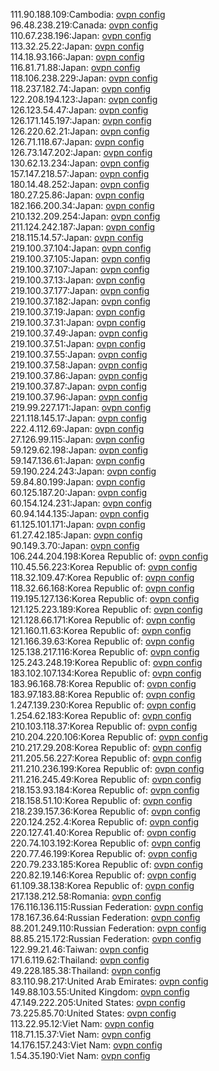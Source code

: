 111.90.188.109:Cambodia: [ovpn config](vpn/111_90_188_109.ovpn)  
96.48.238.219:Canada: [ovpn config](vpn/96_48_238_219.ovpn)  
110.67.238.196:Japan: [ovpn config](vpn/110_67_238_196.ovpn)  
113.32.25.22:Japan: [ovpn config](vpn/113_32_25_22.ovpn)  
114.18.93.166:Japan: [ovpn config](vpn/114_18_93_166.ovpn)  
116.81.71.88:Japan: [ovpn config](vpn/116_81_71_88.ovpn)  
118.106.238.229:Japan: [ovpn config](vpn/118_106_238_229.ovpn)  
118.237.182.74:Japan: [ovpn config](vpn/118_237_182_74.ovpn)  
122.208.194.123:Japan: [ovpn config](vpn/122_208_194_123.ovpn)  
126.123.54.47:Japan: [ovpn config](vpn/126_123_54_47.ovpn)  
126.171.145.197:Japan: [ovpn config](vpn/126_171_145_197.ovpn)  
126.220.62.21:Japan: [ovpn config](vpn/126_220_62_21.ovpn)  
126.71.118.67:Japan: [ovpn config](vpn/126_71_118_67.ovpn)  
126.73.147.202:Japan: [ovpn config](vpn/126_73_147_202.ovpn)  
130.62.13.234:Japan: [ovpn config](vpn/130_62_13_234.ovpn)  
157.147.218.57:Japan: [ovpn config](vpn/157_147_218_57.ovpn)  
180.14.48.252:Japan: [ovpn config](vpn/180_14_48_252.ovpn)  
180.27.25.86:Japan: [ovpn config](vpn/180_27_25_86.ovpn)  
182.166.200.34:Japan: [ovpn config](vpn/182_166_200_34.ovpn)  
210.132.209.254:Japan: [ovpn config](vpn/210_132_209_254.ovpn)  
211.124.242.187:Japan: [ovpn config](vpn/211_124_242_187.ovpn)  
218.115.14.57:Japan: [ovpn config](vpn/218_115_14_57.ovpn)  
219.100.37.104:Japan: [ovpn config](vpn/219_100_37_104.ovpn)  
219.100.37.105:Japan: [ovpn config](vpn/219_100_37_105.ovpn)  
219.100.37.107:Japan: [ovpn config](vpn/219_100_37_107.ovpn)  
219.100.37.13:Japan: [ovpn config](vpn/219_100_37_13.ovpn)  
219.100.37.177:Japan: [ovpn config](vpn/219_100_37_177.ovpn)  
219.100.37.182:Japan: [ovpn config](vpn/219_100_37_182.ovpn)  
219.100.37.19:Japan: [ovpn config](vpn/219_100_37_19.ovpn)  
219.100.37.31:Japan: [ovpn config](vpn/219_100_37_31.ovpn)  
219.100.37.49:Japan: [ovpn config](vpn/219_100_37_49.ovpn)  
219.100.37.51:Japan: [ovpn config](vpn/219_100_37_51.ovpn)  
219.100.37.55:Japan: [ovpn config](vpn/219_100_37_55.ovpn)  
219.100.37.58:Japan: [ovpn config](vpn/219_100_37_58.ovpn)  
219.100.37.86:Japan: [ovpn config](vpn/219_100_37_86.ovpn)  
219.100.37.87:Japan: [ovpn config](vpn/219_100_37_87.ovpn)  
219.100.37.96:Japan: [ovpn config](vpn/219_100_37_96.ovpn)  
219.99.227.171:Japan: [ovpn config](vpn/219_99_227_171.ovpn)  
221.118.145.17:Japan: [ovpn config](vpn/221_118_145_17.ovpn)  
222.4.112.69:Japan: [ovpn config](vpn/222_4_112_69.ovpn)  
27.126.99.115:Japan: [ovpn config](vpn/27_126_99_115.ovpn)  
59.129.62.198:Japan: [ovpn config](vpn/59_129_62_198.ovpn)  
59.147.136.61:Japan: [ovpn config](vpn/59_147_136_61.ovpn)  
59.190.224.243:Japan: [ovpn config](vpn/59_190_224_243.ovpn)  
59.84.80.199:Japan: [ovpn config](vpn/59_84_80_199.ovpn)  
60.125.187.20:Japan: [ovpn config](vpn/60_125_187_20.ovpn)  
60.154.124.231:Japan: [ovpn config](vpn/60_154_124_231.ovpn)  
60.94.144.135:Japan: [ovpn config](vpn/60_94_144_135.ovpn)  
61.125.101.171:Japan: [ovpn config](vpn/61_125_101_171.ovpn)  
61.27.42.185:Japan: [ovpn config](vpn/61_27_42_185.ovpn)  
90.149.3.70:Japan: [ovpn config](vpn/90_149_3_70.ovpn)  
106.244.204.198:Korea Republic of: [ovpn config](vpn/106_244_204_198.ovpn)  
110.45.56.223:Korea Republic of: [ovpn config](vpn/110_45_56_223.ovpn)  
118.32.109.47:Korea Republic of: [ovpn config](vpn/118_32_109_47.ovpn)  
118.32.66.168:Korea Republic of: [ovpn config](vpn/118_32_66_168.ovpn)  
119.195.127.136:Korea Republic of: [ovpn config](vpn/119_195_127_136.ovpn)  
121.125.223.189:Korea Republic of: [ovpn config](vpn/121_125_223_189.ovpn)  
121.128.66.171:Korea Republic of: [ovpn config](vpn/121_128_66_171.ovpn)  
121.160.11.63:Korea Republic of: [ovpn config](vpn/121_160_11_63.ovpn)  
121.166.39.63:Korea Republic of: [ovpn config](vpn/121_166_39_63.ovpn)  
125.138.217.116:Korea Republic of: [ovpn config](vpn/125_138_217_116.ovpn)  
125.243.248.19:Korea Republic of: [ovpn config](vpn/125_243_248_19.ovpn)  
183.102.107.134:Korea Republic of: [ovpn config](vpn/183_102_107_134.ovpn)  
183.96.168.78:Korea Republic of: [ovpn config](vpn/183_96_168_78.ovpn)  
183.97.183.88:Korea Republic of: [ovpn config](vpn/183_97_183_88.ovpn)  
1.247.139.230:Korea Republic of: [ovpn config](vpn/1_247_139_230.ovpn)  
1.254.62.183:Korea Republic of: [ovpn config](vpn/1_254_62_183.ovpn)  
210.103.118.37:Korea Republic of: [ovpn config](vpn/210_103_118_37.ovpn)  
210.204.220.106:Korea Republic of: [ovpn config](vpn/210_204_220_106.ovpn)  
210.217.29.208:Korea Republic of: [ovpn config](vpn/210_217_29_208.ovpn)  
211.205.56.227:Korea Republic of: [ovpn config](vpn/211_205_56_227.ovpn)  
211.210.236.199:Korea Republic of: [ovpn config](vpn/211_210_236_199.ovpn)  
211.216.245.49:Korea Republic of: [ovpn config](vpn/211_216_245_49.ovpn)  
218.153.93.184:Korea Republic of: [ovpn config](vpn/218_153_93_184.ovpn)  
218.158.51.10:Korea Republic of: [ovpn config](vpn/218_158_51_10.ovpn)  
218.239.157.36:Korea Republic of: [ovpn config](vpn/218_239_157_36.ovpn)  
220.124.252.4:Korea Republic of: [ovpn config](vpn/220_124_252_4.ovpn)  
220.127.41.40:Korea Republic of: [ovpn config](vpn/220_127_41_40.ovpn)  
220.74.103.192:Korea Republic of: [ovpn config](vpn/220_74_103_192.ovpn)  
220.77.46.199:Korea Republic of: [ovpn config](vpn/220_77_46_199.ovpn)  
220.79.233.185:Korea Republic of: [ovpn config](vpn/220_79_233_185.ovpn)  
220.82.19.146:Korea Republic of: [ovpn config](vpn/220_82_19_146.ovpn)  
61.109.38.138:Korea Republic of: [ovpn config](vpn/61_109_38_138.ovpn)  
217.138.212.58:Romania: [ovpn config](vpn/217_138_212_58.ovpn)  
176.116.136.115:Russian Federation: [ovpn config](vpn/176_116_136_115.ovpn)  
178.167.36.64:Russian Federation: [ovpn config](vpn/178_167_36_64.ovpn)  
88.201.249.110:Russian Federation: [ovpn config](vpn/88_201_249_110.ovpn)  
88.85.215.172:Russian Federation: [ovpn config](vpn/88_85_215_172.ovpn)  
122.99.21.46:Taiwan: [ovpn config](vpn/122_99_21_46.ovpn)  
171.6.119.62:Thailand: [ovpn config](vpn/171_6_119_62.ovpn)  
49.228.185.38:Thailand: [ovpn config](vpn/49_228_185_38.ovpn)  
83.110.98.217:United Arab Emirates: [ovpn config](vpn/83_110_98_217.ovpn)  
149.88.103.55:United Kingdom: [ovpn config](vpn/149_88_103_55.ovpn)  
47.149.222.205:United States: [ovpn config](vpn/47_149_222_205.ovpn)  
73.225.85.70:United States: [ovpn config](vpn/73_225_85_70.ovpn)  
113.22.95.12:Viet Nam: [ovpn config](vpn/113_22_95_12.ovpn)  
118.71.15.37:Viet Nam: [ovpn config](vpn/118_71_15_37.ovpn)  
14.176.157.243:Viet Nam: [ovpn config](vpn/14_176_157_243.ovpn)  
1.54.35.190:Viet Nam: [ovpn config](vpn/1_54_35_190.ovpn)  
